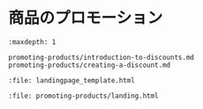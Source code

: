 # 商品のプロモーション

```{toctree}
:maxdepth: 1

promoting-products/introduction-to-discounts.md
promoting-products/creating-a-discount.md
```

```{raw} html
:file: landingpage_template.html
```

```{raw} html
:file: promoting-products/landing.html
```
